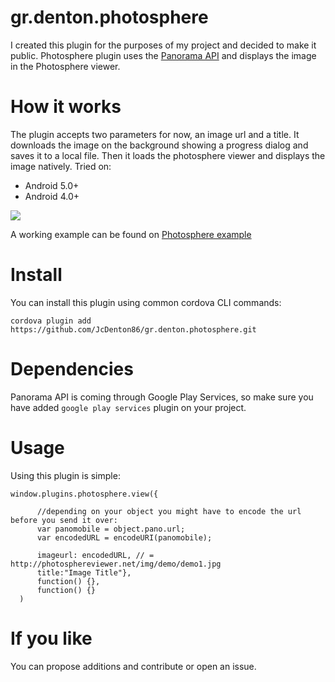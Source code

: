 # gr.denton.photosphere

I created this plugin for the purposes of my project and decided to make it public. Photosphere plugin uses the <a href="https://developers.google.com/photo-sphere/android/">Panorama API</a> and displays the image in the Photosphere viewer.

# How it works

The plugin accepts two parameters for now, an image url and a title. It downloads the image on the background showing a progress dialog and saves it to a local file. Then it loads the photosphere viewer and displays the image natively.
Tried on:
<ul><li>Android 5.0+</li><li>Android 4.0+</li></ul>

<img src="https://dl.dropboxusercontent.com/u/6816009/photospheredemo.gif"/>

A working example can be found on <a href="https://github.com/JcDenton86/photospherePlugin_example.git"> Photosphere example</a>

# Install

You can install this plugin using common cordova CLI commands:

`cordova plugin add https://github.com/JcDenton86/gr.denton.photosphere.git`

# Dependencies

Panorama API is coming through Google Play Services, so make sure you have added `google play services` plugin on your project.

# Usage

Using this plugin is simple:

```
window.plugins.photosphere.view({
	
	  //depending on your object you might have to encode the url before you send it over:
	  var panomobile = object.pano.url;	
	  var encodedURL = encodeURI(panomobile);
	  
      imageurl: encodedURL, // = http://photosphereviewer.net/img/demo/demo1.jpg
	  title:"Image Title"},
      function() {},
      function() {}
  )
```

# If you like
You can propose additions and contribute or open an issue.



